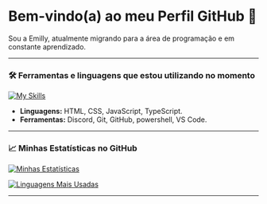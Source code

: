 # Bem-vindo(a) ao meu Perfil GitHub 👋

Sou a Emilly, atualmente migrando para a área de programação e em constante aprendizado.

---

### 🛠️ Ferramentas e linguagens que estou utilizando no momento
[![My Skills](https://skillicons.dev/icons?i=html,css,js,ts,discord,git,github,powershell,vscode)](https://skillicons.dev)

* **Linguagens:** HTML, CSS, JavaScript, TypeScript.
* **Ferramentas:** Discord, Git, GitHub, powershell, VS Code.

---

### 📈 Minhas Estatísticas no GitHub

[![Minhas Estatísticas](https://github-readme-stats.vercel.app/api?username=emillycgg&show_icons=true&theme=dracula)](https://github.com/emillycgg)

[![Linguagens Mais Usadas](https://github-readme-stats.vercel.app/api/top-langs/?username=emillycgg&layout=compact&theme=dracula)](https://github.com/emillycgg)

---

